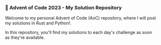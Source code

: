 ### 🎄 Advent of Code 2023 - My Solution Repository 

Welcome to my personal Advent of Code (AoC) repository, where I will post my solutions in Rust and Python!.

In this repository, you'll find my solutions to each day's challenge as soon as they're available.